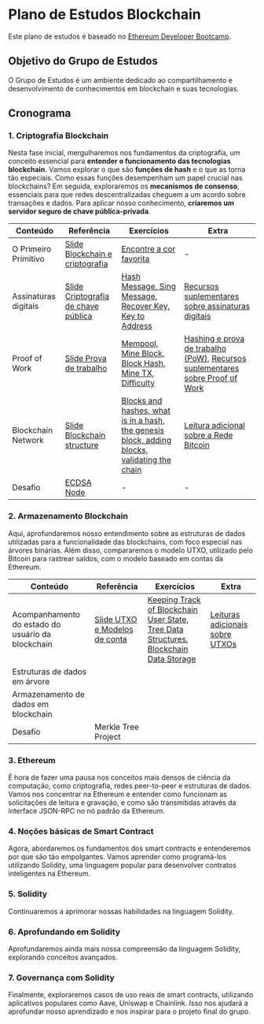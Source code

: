 # Plano de Estudos Blockchain

Este plano de estudos é baseado no [Ethereum Developer Bootcamp](https://www.alchemy.com/university/courses/ethereum).


## Objetivo do Grupo de Estudos

O Grupo de Estudos é um ambiente dedicado ao compartilhamento e desenvolvimento de conhecimentos em blockchain e suas tecnologias.

## Cronograma

### 1. Criptografia Blockchain

Nesta fase inicial, mergulharemos nos fundamentos da criptografia, um conceito essencial para **entender o funcionamento das tecnologias blockchain**. Vamos explorar o que são **funções de hash** e o que as torna tão especiais. Como essas funções desempenham um papel crucial nas blockchains? Em seguida, exploraremos os **mecanismos de consenso**, essenciais para que redes descentralizadas cheguem a um acordo sobre transações e dados. Para aplicar nosso conhecimento, **criaremos um servidor seguro de chave pública-privada**.

| Conteúdo             | Referência                                                                                                                                                                                                                                 | Exercícios                                                                                   | Extra                                                                                                                                                                                   |
| -------------------- | ------------------------------------------------------------------------------------------------------------------------------------------------------------------------------------------------------------------------------------------ | -------------------------------------------------------------------------------------------- | --------------------------------------------------------------------------------------------------------------------------------------------------------------------------------------- |
| O Primeiro Primitivo | [Slide Blockchain e criptografia](https://www.canva.com/design/DAGBM5hO5io/46Lep1kkC2akh4c0O5_xtw/view?utm_content=DAGBM5hO5io&utm_campaign=designshare&utm_medium=link&utm_source=editor)     | [Encontre a cor favorita](https://github.com/w3b3d3v/assignments-blockchain-grupo-estudos/tree/main/Ethereum_Dev_Bootcamp/01-Blockchain_Cryptography/01-The_First_Primitive)                                | -                                                                                                                                               |
| Assinaturas digitais | [Slide Criptografia de chave pública](https://www.canva.com/design/DAGAn2-41C4/D1IljDRNNJ_bLxnmoNMglA/view?utm_content=DAGAn2-41C4&utm_campaign=designshare&utm_medium=link&utm_source=editor) | [Hash Message, Sing Message, Recover Key, Key to Address](https://github.com/w3b3d3v/assignments-blockchain-grupo-estudos/tree/main/Ethereum_Dev_Bootcamp/01-Blockchain_Cryptography/02-Digital_Signatures) | [Recursos suplementares sobre assinaturas digitais](https://pt.w3d.community/viniblack/recursos-suplementares-sobre-assinaturas-digitais-2h6j)  |
| Proof of Work        | [Slide Prova de trabalho](https://www.canva.com/design/DAGD6n4EyC4/S2t5iiAUXGhMq2FDrN-kgA/view?utm_content=DAGD6n4EyC4&utm_campaign=designshare&utm_medium=link&utm_source=editor)             | [Mempool, Mine Block, Block Hash, Mine TX, Difficulty  ](https://github.com/w3b3d3v/assignments-blockchain-grupo-estudos/tree/main/Ethereum_Dev_Bootcamp/01-Blockchain_Cryptography/03-Proof_Of_Work)                                       | [Hashing e prova de trabalho (PoW)](https://pt.w3d.community/viniblack/hashing-e-prova-de-trabalho-pow-4pbi), [Recursos suplementares sobre Proof of Work](https://pt.w3d.community/viniblack/recursos-suplementares-sobre-prova-de-trabalho-2fch)   |
| Blockchain Network   | [Slide Blockchain structure](https://www.canva.com/design/DAGGbBpcf40/1fizaLnEQMNumeIPalyENQ/view?utm_content=DAGGbBpcf40&utm_campaign=designshare&utm_medium=link&utm_source=editor)          | [Blocks and hashes, what is in a hash, the genesis block, adding blocks, validating the chain](https://github.com/w3b3d3v/assignments-blockchain-grupo-estudos/tree/main/Ethereum_Dev_Bootcamp/01-Blockchain_Cryptography/04-Blockchain_Network) | [Leitura adicional sobre a Rede Bitcoin](https://pt.w3d.community/viniblack/leitura-adicional-sobre-a-rede-bitcoin-4bff)                                                                                                                |
| Desafio              | [ECDSA Node](https://github.com/w3b3d3v/assignments-blockchain-grupo-estudos/tree/main/Ethereum_Dev_Bootcamp/01-Blockchain_Cryptography/05-Assignments)                                                                                                       | -                                                                                            | -                                                                                                                                                                                                                                   |

### 2. Armazenamento Blockchain

Aqui, aprofundaremos nosso entendimento sobre as estruturas de dados utilizadas para a funcionalidade das blockchains, com foco especial nas árvores binárias. Além disso, compararemos o modelo UTXO, utilizado pelo Bitcoin para rastrear saldos, com o modelo baseado em contas da Ethereum.

| Conteúdo                                          | Referência                    | Exercícios                                                                                                                                                                                                                                               | Extra                                                                                                      |
|---------------------------------------------------|-------------------------------|----------------------------------------------------------------------------------------------------------------------------------------------------------------------------------------------------------------------------------------------------------|------------------------------------------------------------------------------------------------------------|
| Acompanhamento do estado do usuário da blockchain | [Slide UTXO e Modelos de conta](https://www.canva.com/design/DAGLNv9oiXM/itvTjaQ2DPXTMSqDIL0XtQ/watch?utm_content=DAGLNv9oiXM&utm_campaign=designshare&utm_medium=link&utm_source=editor) | [Keeping Track of Blockchain User State, Tree Data Structures, Blockchain Data Storage](https://github.com/w3b3d3v/assignments-blockchain-grupo-estudos/tree/main/Ethereum_Dev_Bootcamp/02-Blockchain_Storage/01-Keeping_Track_of_Blockchain_User_State) | [Leituras adicionais sobre UTXOs](https://pt.w3d.community/viniblack/leituras-adicionais-sobre-utxos-537l) |
| Estruturas de dados em árvore                     |                               |                                                                                                                                                                                                                                                          |                                                                                                            |
| Armazenamento de dados em blockchain              |                               |                                                                                                                                                                                                                                                          |                                                                                                            |
| Desafio                                           | Merkle Tree Project           |                                                                                                                                                                                                                                                          |                                                                                                            |

### 3. Ethereum

É hora de fazer uma pausa nos conceitos mais densos de ciência da computação, como criptografia, redes peer-to-peer e estruturas de dados. Vamos nos concentrar na Ethereum e entender como funcionam as solicitações de leitura e gravação, e como são transmitidas através da interface JSON-RPC no nó padrão da Ethereum.

### 4. Noções básicas de Smart Contract

Agora, abordaremos os fundamentos dos smart contracts e entenderemos por que são tão empolgantes. Vamos aprender como programá-los utilizando Solidity, uma linguagem popular para desenvolver contratos inteligentes na Ethereum.

### 5. Solidity

Continuaremos a aprimorar nossas habilidades na linguagem Solidity.

### 6. Aprofundando em Solidity

Aprofundaremos ainda mais nossa compreensão da linguagem Solidity, explorando conceitos avançados.

### 7. Governança com Solidity

Finalmente, exploraremos casos de uso reais de smart contracts, utilizando aplicativos populares como Aave, Uniswap e Chainlink. Isso nos ajudará a aprofundar nosso aprendizado e nos inspirar para o projeto final do grupo.
